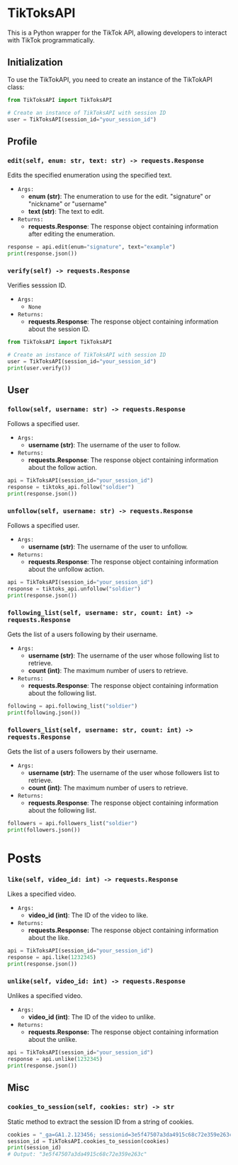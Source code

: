 # TikToksAPI 
This is a Python wrapper for the TikTok API, allowing developers to interact with TikTok programmatically.

## Initialization
To use the TikTokAPI, you need to create an instance of the TikTokAPI class:
```py
from TikToksAPI import TikToksAPI

# Create an instance of TikToksAPI with session ID
user = TikToksAPI(session_id="your_session_id")
```


## Profile

### `edit(self, enum: str, text: str) -> requests.Response`
Edits the specified enumeration using the specified text.
- `Args:`
  - **enum (str)**: The enumeration to use for the edit. "signature" or "nickname" or "username"
  - **text (str)**: The text to edit.
- `Returns:`
  - **requests.Response**: The response object containing information after editing the enumeration.
```py
response = api.edit(enum="signature", text="example")
print(response.json())
```

### `verify(self) -> requests.Response`
Verifies sesssion ID.
- `Args:`
  - `None`
- `Returns:`
  - **requests.Response**: The response object containing information about the session ID.
```py
from TikToksAPI import TikToksAPI

# Create an instance of TikToksAPI with session ID
user = TikToksAPI(session_id="your_session_id")
print(user.verify())
```

## User

### `follow(self, username: str) -> requests.Response`
Follows a specified user.
- `Args:`
  - **username (str)**: The username of the user to follow.
- `Returns:`
  - **requests.Response**: The response object containing information about the follow action.
```py
api = TikToksAPI(session_id="your_session_id")
response = tiktoks_api.follow("soldier")
print(response.json())  
```

### `unfollow(self, username: str) -> requests.Response`
Follows a specified user.
- `Args:`
  - **username (str)**: The username of the user to unfollow.
- `Returns:`
  - **requests.Response**: The response object containing information about the unfollow action.
```py
api = TikToksAPI(session_id="your_session_id")
response = tiktoks_api.unfollow("soldier")
print(response.json())  
```

### `following_list(self, username: str, count: int) -> requests.Response`
Gets the list of a users following by their username.
- `Args:`
  - **username (str)**: The username of the user whose following list to retrieve.
  - **count (int)**: The maximum number of users to retrieve.
- `Returns:`
  - **requests.Response**: The response object containing information about the following list.
```py
following = api.following_list("soldier")
print(following.json())
```

### `followers_list(self, username: str, count: int) -> requests.Response`
Gets the list of a users followers by their username.
- `Args:`
  - **username (str)**: The username of the user whose followers list to retrieve.
  - **count (int)**: The maximum number of users to retrieve.
- `Returns:`
  - **requests.Response**: The response object containing information about the following list.
```py
followers = api.followers_list("soldier")
print(followers.json())
```


# Posts
### `like(self, video_id: int) -> requests.Response`
Likes a specified video.
- `Args:`
  - **video_id (int)**: The ID of the video to like.
- `Returns:`
  - **requests.Response:** The response object containing information about the like.
```py
api = TikToksAPI(session_id="your_session_id")
response = api.like(1232345)
print(response.json()) 
```

### `unlike(self, video_id: int) -> requests.Response`
Unlikes a specified video.
- `Args:`
  - **video_id (int)**: The ID of the video to unlike.
- `Returns:`
  - **requests.Response:** The response object containing information about the unlike.
```py
api = TikToksAPI(session_id="your_session_id")
response = api.unlike(1232345)
print(response.json()) 
```

## Misc
### `cookies_to_session(self, cookies: str) -> str`
Static method to extract the session ID from a string of cookies.
```py
cookies = "_ga=GA1.2.123456; sessionid=3e5f47507a3da4915c68c72e359e263c; csrftoken=abcde"
session_id = TikToksAPI.cookies_to_session(cookies)
print(session_id)
# Output: "3e5f47507a3da4915c68c72e359e263c"
```
